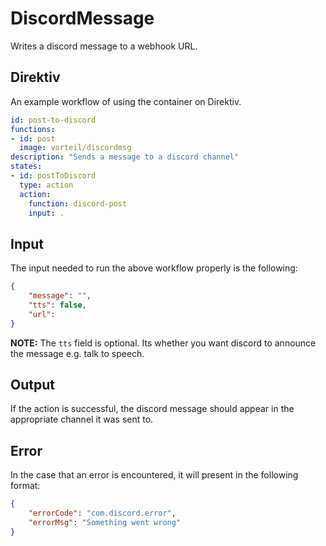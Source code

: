 # DiscordMessage

Writes a discord message to a webhook URL.

## Direktiv

An example workflow of using the container on Direktiv.

```yaml
id: post-to-discord
functions:
- id: post
  image: vorteil/discordmsg
description: "Sends a message to a discord channel"
states:
- id: postToDiscord
  type: action
  action:
    function: discord-post
    input: .
```

## Input 

The input needed to run the above workflow properly is the following:

```json
{
    "message": "",
    "tts": false,
    "url": 
}
```

**NOTE:** The `tts` field is optional. Its whether you want discord to announce the message e.g. talk to speech.

## Output

If the action is successful, the discord message should appear in the appropriate channel it was sent to. 

## Error

In the case that an error is encountered, it will present in the following format:

```json
{
    "errorCode": "com.discord.error",
    "errorMsg": "Something went wrong"
}
```